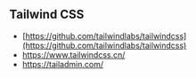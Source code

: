 ## Tailwind CSS
- [https://github.com/tailwindlabs/tailwindcss](https://github.com/tailwindlabs/tailwindcss)
- https://www.tailwindcss.cn/
- https://tailadmin.com/